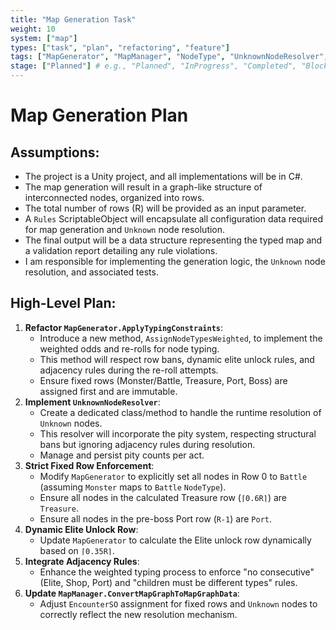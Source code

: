 ```yaml
---
title: "Map Generation Task"
weight: 10
system: ["map"]
types: ["task", "plan", "refactoring", "feature"]
tags: ["MapGenerator", "MapManager", "NodeType", "UnknownNodeResolver", "Rules"]
stage: ["Planned"] # e.g., "Planned", "InProgress", "Completed", "Blocked"
---
```


# Map Generation Plan

## Assumptions:
*   The project is a Unity project, and all implementations will be in C#.
*   The map generation will result in a graph-like structure of interconnected nodes, organized into rows.
*   The total number of rows (R) will be provided as an input parameter.
*   A `Rules` ScriptableObject will encapsulate all configuration data required for map generation and `Unknown` node resolution.
*   The final output will be a data structure representing the typed map and a validation report detailing any rule violations.
*   I am responsible for implementing the generation logic, the `Unknown` node resolution, and associated tests.

## High-Level Plan:
1.  **Refactor `MapGenerator.ApplyTypingConstraints`**:
    *   Introduce a new method, `AssignNodeTypesWeighted`, to implement the weighted odds and re-rolls for node typing.
    *   This method will respect row bans, dynamic elite unlock rules, and adjacency rules during the re-roll attempts.
    *   Ensure fixed rows (Monster/Battle, Treasure, Port, Boss) are assigned first and are immutable.
2.  **Implement `UnknownNodeResolver`**:
    *   Create a dedicated class/method to handle the runtime resolution of `Unknown` nodes.
    *   This resolver will incorporate the pity system, respecting structural bans but ignoring adjacency rules during resolution.
    *   Manage and persist pity counts per act.
3.  **Strict Fixed Row Enforcement**:
    *   Modify `MapGenerator` to explicitly set all nodes in Row 0 to `Battle` (assuming `Monster` maps to `Battle` `NodeType`).
    *   Ensure all nodes in the calculated Treasure row (`⌈0.6R⌉`) are `Treasure`.
    *   Ensure all nodes in the pre-boss Port row (`R-1`) are `Port`.
4.  **Dynamic Elite Unlock Row**:
    *   Update `MapGenerator` to calculate the Elite unlock row dynamically based on `⌈0.35R⌉`.
5.  **Integrate Adjacency Rules**:
    *   Enhance the weighted typing process to enforce "no consecutive" (Elite, Shop, Port) and "children must be different types" rules.
6.  **Update `MapManager.ConvertMapGraphToMapGraphData`**:
    *   Adjust `EncounterSO` assignment for fixed rows and `Unknown` nodes to correctly reflect the new resolution mechanism.
